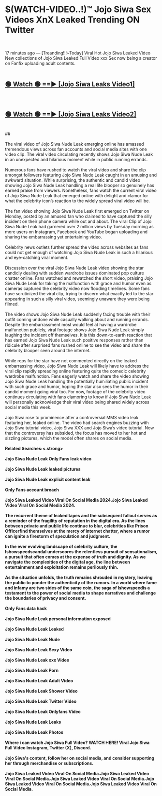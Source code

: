 # $(WATCH-VIDEO..!)™ Jojo Siwa Sex Videos XnX Leaked Trending ON Twitter<br>
<br>

17 minutes ago — [Treanding!!!~Today] Viral Hot Jojo Siwa Leaked Video New collections of Jojo Siwa Leaked Full Video xxx Sex now being a creator on Fanfix uploading adult contents.
<br>
 <br>

##  <a href="https://best2vid.blogspot.com?title=Jojo_Siwa">🟢 Watch 🟢 ==► [Jojo Siwa Leaks Video1]</a><br>
  <br>

##  <a href="https://best2vid.blogspot.com?title=Jojo_Siwa">🟢 Watch 🟢 ==► [Jojo Siwa Leaks Video2]</a><br>
  <br>
  ##
  <br>
  <br>
The viral video of Jojo Siwa Nude Leak emerging online has amassed tremendous views across fan accounts and social media sites with one video clip. The viral video circulating recently shows Jojo Siwa Nude Leak in an unexpected and hilarious moment while in public running errands.
<br><br>
Numerous fans have rushed to watch the viral video and share the clip amongst followers featuring Jojo Siwa Nude Leak caught in an amusing and awkward situation. While surprising, the authentic and candid video showing Jojo Siwa Nude Leak handling a real life blooper so genuinely has earned praise from viewers. Nonetheless, fans watch the current viral video of Jojo Siwa Nude Leak that emerged online with delight and clamor for what the celebrity icon’s reaction to the widely spread viral video will be.
<br><br>
The fan video showing Jojo Siwa Nude Leak first emerged on Twitter on Monday, posted by an amused fan who claimed to have captured the silly incident on their phone camera while out and about. The viral Clip of Jojo Siwa Nude Leak had garnered over 2 million views by Tuesday morning as more users on Instagram, Facebook and YouTube began uploading and sharing the embarrassing yet entertaining video.
<br><br>
Celebrity news outlets further spread the video across websites as fans could not get enough of watching Jojo Siwa Nude Leak in such a hilarious and eye-catching viral moment.
<br><br>
Discussion over the viral Jojo Siwa Nude Leak video showing the star candidly dealing with sudden wardrobe issues dominated pop culture chatter online. Fans watched and rewatched the short video, praising Jojo Siwa Nude Leak for taking the malfunction with grace and humor even as cameras captured the celebrity video now flooding timelines. Some fans have scrutinized the viral clip, trying to discern what exactly led to the star appearing in such a silly viral video, seemingly unaware they were being filmed.
<br><br>
The video shows Jojo Siwa Nude Leak suddenly facing trouble with their outfit coming undone while casually walking about and running errands. Despite the embarrassment most would feel at having a wardrobe malfunction publicly, viral footage shows Jojo Siwa Nude Leak simply laughing the incident off themselves. It is this down-to-earth reaction that has earned Jojo Siwa Nude Leak such positive responses rather than ridicule after surprised fans rushed online to see the video and share the celebrity blooper seen around the internet.
<br><br>
While reps for the star have not commented directly on the leaked embarrassing video, Jojo Siwa Nude Leak will likely have to address the viral clip rapidly spreading online featuring quite the comedic celebrity wardrobe malfunction. Fans eagerly watch and share the video showing Jojo Siwa Nude Leak handling the potentially humiliating public incident with such grace and humor, hoping the star also sees the humor in their candid moment going viral too. For now, footage of the celebrity video continues circulating with fans clamoring to know if Jojo Siwa Nude Leak will personally acknowledge their viral video being shared widely across social media this week.
<br><br>
Jojo Siwa rose to prominence after a controversial MMS video leak featuring her, leaked online. The video had search engines buzzing with Jojo Siwa tutorial video, Jojo Siwa XXX and Jojo Siwa’s video tutorial. Now that the controversy has subsided, the focus has moved to her hot and sizzling pictures, which the model often shares on social media.
<br><br>
<strong>Related Searches:<.strong>
<br><br>
Jojo Siwa Nude Leak Only Fans leak video
<br><br>
Jojo Siwa Nude Leak leaked pictures
<br><br>
Jojo Siwa Nude Leak explicit content leak
<br><br>
Only Fans account breach
<br><br>
Jojo Siwa Leaked Video Viral On Social Media 2024.Jojo Siwa Leaked Video Viral On Social Media 2024.
<br><br>
The recurrent theme of leaked tapes and the subsequent fallout serves as a reminder of the fragility of reputation in the digital era. As the lines between private and public life continue to blur, celebrities like Prison Officerfind themselves at the mercy of internet chatter, where a rumor can ignite a firestorm of speculation and judgment.
<br><br>
In the ever evolving landscape of celebrity culture, the Ishowspeedscandal underscores the relentless pursuit of sensationalism, a pursuit that often comes at the expense of truth and dignity. As we navigate the complexities of the digital age, the line between entertainment and exploitation remains perilously thin.
<br><br>
As the situation unfolds, the truth remains shrouded in mystery, leaving the public to ponder the authenticity of the rumors. In a world where fame and infamy are two sides of the same coin, the saga of Ishowspeedis a testament to the power of social media to shape narratives and challenge the boundaries of privacy and consent.
<br><br>
Only Fans data hack
<br><br>
Jojo Siwa Nude Leak personal information exposed
<br><br>
Jojo Siwa Nude Leak Leaked
<br><br>
Jojo Siwa Nude Leak Nude
<br><br>
Jojo Siwa Nude Leak Sexy Video
<br><br>
Jojo Siwa Nude Leak xxx Video
<br><br>
Jojo Siwa Nude Leak Porn
<br><br>
Jojo Siwa Nude Leak Adult Video
<br><br>
Jojo Siwa Nude Leak Shower Video
<br><br>
Jojo Siwa Nude Leak Twitter Video
<br><br>
Jojo Siwa Nude Leak Onlyfans Video
<br><br>
Jojo Siwa Nude Leak Leaks
<br><br>
Jojo Siwa Nude Leak Photos
<br><br>
Where i can watch Jojo Siwa Full Video? WATCH HERE! Viral Jojo Siwa Full Video Instagram, Twitter (X), Discord.
<br><br>
Jojo Siwa's content, follow her on social media, and consider supporting her through merchandise or subscriptions.
<br><br>
Jojo Siwa Leaked Video Viral On Social Media.Jojo Siwa Leaked Video Viral On Social Media.Jojo Siwa Leaked Video Viral On Social Media.Jojo Siwa Leaked Video Viral On Social Media.Jojo Siwa Leaked Video Viral On Social Media.